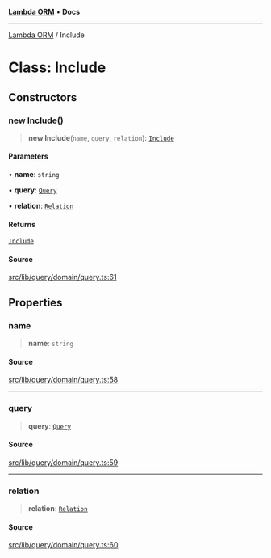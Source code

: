 [**Lambda ORM**](../README.md) • **Docs**

***

[Lambda ORM](../README.md) / Include

# Class: Include

## Constructors

### new Include()

> **new Include**(`name`, `query`, `relation`): [`Include`](Include.md)

#### Parameters

• **name**: `string`

• **query**: [`Query`](Query.md)

• **relation**: [`Relation`](../interfaces/Relation.md)

#### Returns

[`Include`](Include.md)

#### Source

[src/lib/query/domain/query.ts:61](https://github.com/lambda-orm/lambdaorm/blob/a18b8b74c6a37e9bf429123d2232fbfd3236757c/src/lib/query/domain/query.ts#L61)

## Properties

### name

> **name**: `string`

#### Source

[src/lib/query/domain/query.ts:58](https://github.com/lambda-orm/lambdaorm/blob/a18b8b74c6a37e9bf429123d2232fbfd3236757c/src/lib/query/domain/query.ts#L58)

***

### query

> **query**: [`Query`](Query.md)

#### Source

[src/lib/query/domain/query.ts:59](https://github.com/lambda-orm/lambdaorm/blob/a18b8b74c6a37e9bf429123d2232fbfd3236757c/src/lib/query/domain/query.ts#L59)

***

### relation

> **relation**: [`Relation`](../interfaces/Relation.md)

#### Source

[src/lib/query/domain/query.ts:60](https://github.com/lambda-orm/lambdaorm/blob/a18b8b74c6a37e9bf429123d2232fbfd3236757c/src/lib/query/domain/query.ts#L60)

